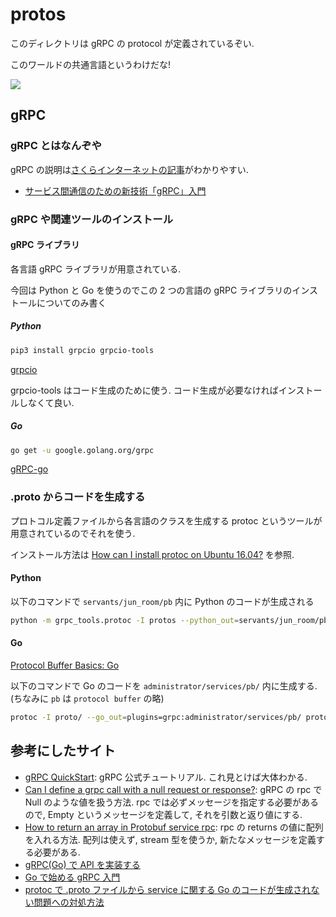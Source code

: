 # protos

このディレクトリは gRPC の protocol が定義されているぞい.

このワールドの共通言語というわけだな!

![](https://media0.giphy.com/media/xTiTnxpQ3ghPiB2Hp6/giphy.gif)

## gRPC

### gRPC とはなんぞや

gRPC の説明は[さくらインターネットの記事](https://knowledge.sakura.ad.jp/24059/)がわかりやすい.

- [サービス間通信のための新技術「gRPC」入門](https://knowledge.sakura.ad.jp/24059/)

### gRPC や関連ツールのインストール

#### gRPC ライブラリ

各言語 gRPC ライブラリが用意されている.

今回は Python と Go を使うのでこの 2 つの言語の gRPC ライブラリのインストールについてのみ書く

##### Python

```bash
pip3 install grpcio grpcio-tools
```

[grpcio](https://github.com/grpc/grpc)

grpcio-tools はコード生成のために使う. コード生成が必要なければインストールしなくて良い.

##### Go

```bash
go get -u google.golang.org/grpc
```

[gRPC-go](https://github.com/grpc/grpc-go)

### .proto からコードを生成する

プロトコル定義ファイルから各言語のクラスを生成する protoc というツールが用意されているのでそれを使う.

インストール方法は [How can I install protoc on Ubuntu 16.04?](https://askubuntu.com/questions/1072683/how-can-i-install-protoc-on-ubuntu-16-04) を参照.

#### Python

以下のコマンドで `servants/jun_room/pb` 内に Python のコードが生成される

```bash
python -m grpc_tools.protoc -I protos --python_out=servants/jun_room/pb --grpc_python_out=servants/jun_room/pb protos/*.proto
```

#### Go

[Protocol Buffer Basics: Go](https://developers.google.com/protocol-buffers/docs/gotutorial#compiling-your-protocol-buffers)

以下のコマンドで Go のコードを `administrator/services/pb/` 内に生成する. (ちなみに `pb` は `protocol buffer` の略)

```bash
protoc -I proto/ --go_out=plugins=grpc:administrator/services/pb/ protos/*.proto
```

## 参考にしたサイト

- [gRPC QuickStart](https://grpc.io/docs/quickstart/): gRPC 公式チュートリアル. これ見とけば大体わかる.
- [Can I define a grpc call with a null request or response?](https://stackoverflow.com/questions/31768665/can-i-define-a-grpc-call-with-a-null-request-or-response): gRPC の rpc で Null のような値を扱う方法. rpc では必ずメッセージを指定する必要があるので, Empty というメッセージを定義して, それを引数と返り値にする.
- [How to return an array in Protobuf service rpc](https://stackoverflow.com/questions/43167762/how-to-return-an-array-in-protobuf-service-rpc): rpc の returns の値に配列を入れる方法. 配列は使えず, stream 型を使うか, 新たなメッセージを定義する必要がある.
- [gRPC(Go) で API を実装する](https://blog.fenrir-inc.com/jp/2016/10/grpc-go.html)
- [Go で始める gRPC 入門](https://qiita.com/marnie_ms4/items/4582a1a0db363fe246f3)
- [protoc で .proto ファイルから service に関する Go のコードが生成されない問題への対処方法](https://jun-networks.hatenablog.com/entry/2020/06/23/101652)

